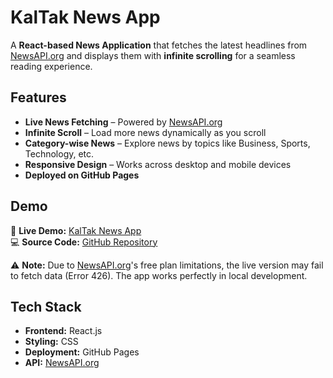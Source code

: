 # KalTak News App

A **React-based News Application** that fetches the latest headlines from [NewsAPI.org](https://newsapi.org) and displays them with **infinite scrolling** for a seamless reading experience.

## Features
- **Live News Fetching** – Powered by [NewsAPI.org](https://newsapi.org)
- **Infinite Scroll** – Load more news dynamically as you scroll
- **Category-wise News** – Explore news by topics like Business, Sports, Technology, etc.
- **Responsive Design** – Works across desktop and mobile devices
- **Deployed on GitHub Pages**

## Demo
🔗 **Live Demo:** [KalTak News App](https://rahultripathioo41.github.io/KalTakNewsApp)  
💻 **Source Code:** [GitHub Repository](https://github.com/rahultripathioo41/KalTakNewsApp)

⚠️ **Note:** Due to [NewsAPI.org](https://newsapi.org)'s free plan limitations, the live version may fail to fetch data (Error 426). The app works perfectly in local development.

## Tech Stack
- **Frontend:** React.js
- **Styling:** CSS
- **Deployment:** GitHub Pages
- **API:** [NewsAPI.org](https://newsapi.org)

